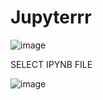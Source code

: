 # Jupyterrr

![image](https://user-images.githubusercontent.com/69498031/119358077-e286db00-bcc5-11eb-95e4-ab4fe070d6ac.png)

SELECT IPYNB FILE

![image](https://user-images.githubusercontent.com/69498031/119358342-2548b300-bcc6-11eb-8f7f-a54571d3aa9a.png)

